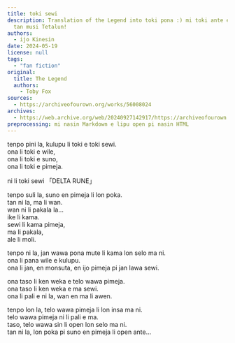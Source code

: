 ```yaml
---
title: toki sewi
description: Translation of the Legend into toki pona :) mi toki ante e toki sewi
  tan musi Tetalun!
authors:
  - ijo Kinesin
date: 2024-05-19
license: null
tags:
  - "fan fiction"
original:
  title: The Legend
  authors:
    - Toby Fox
sources:
  - https://archiveofourown.org/works/56008024
archives:
  - https://web.archive.org/web/20240927142917/https://archiveofourown.org/works/56008024
preprocessing: mi nasin Markdown e lipu open pi nasin HTML
---
```


tenpo pini la, kulupu li toki e toki sewi.  
ona li toki e wile,  
ona li toki e suno,  
ona li toki e pimeja.

ni li toki sewi 「DELTA RUNE」

tenpo suli la, suno en pimeja li lon poka.  
tan ni la, ma li wan.  
wan ni li pakala la...  
ike li kama.  
sewi li kama pimeja,  
ma li pakala,  
ale li moli.

tenpo ni la, jan wawa pona mute li kama lon selo ma ni.  
ona li pana wile e kulupu.  
ona li jan, en monsuta, en ijo pimeja pi jan lawa sewi.

ona taso li ken weka e telo wawa pimeja.  
ona taso li ken weka e ma sewi.  
ona li pali e ni la, wan en ma li awen.

tenpo lon la, telo wawa pimeja li lon insa ma ni.  
telo wawa pimeja ni li pali e ma.  
taso, telo wawa sin li open lon selo ma ni.  
tan ni la, lon poka pi suno en pimeja li open ante...
